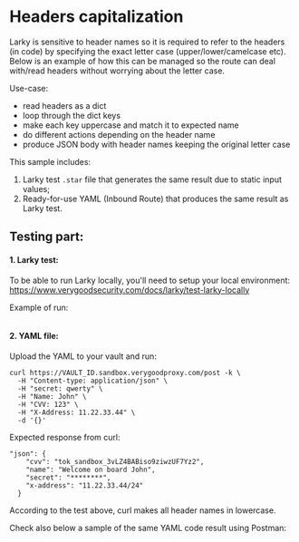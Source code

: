 # Headers capitalization

Larky is sensitive to header names so it is required to refer to the headers (in code) by specifying the exact letter case (upper/lower/camelcase etc).
Below is an example of how this can be managed so the route can deal with/read headers without worrying about the letter case.

Use-case:
- read headers as a dict
- loop through the dict keys
- make each key uppercase and match it to expected name
- do different actions depending on the header name
- produce JSON body with header names keeping the original letter case

This sample includes:
1. Larky test `.star` file that generates the same result due to static input values;
2. Ready-for-use YAML (Inbound Route) that produces the same result as Larky test.

## Testing part:

#### 1. Larky test:

To be able to run Larky locally, you'll need to setup your local environment:
https://www.verygoodsecurity.com/docs/larky/test-larky-locally

Example of run:

<IMAGE HERE>

#### 2. YAML file:

Upload the YAML to your vault and run:
```
curl https://VAULT_ID.sandbox.verygoodproxy.com/post -k \
  -H "Content-type: application/json" \
  -H "secret: qwerty" \
  -H "Name: John" \
  -H "CVV: 123" \
  -H "X-Address: 11.22.33.44" \
  -d '{}'
```

Expected response from curl:
```
"json": {
    "cvv": "tok_sandbox_3vLZ4BABiso9ziwzUF7Yz2",
    "name": "Welcome on board John",
    "secret": "********",
    "x-address": "11.22.33.44/24"
  }
```

According to the test above, curl makes all header names in lowercase.

Check also below a sample of the same YAML code result using Postman:

<IMAGE HERE>

<IMAGE HERE>
  